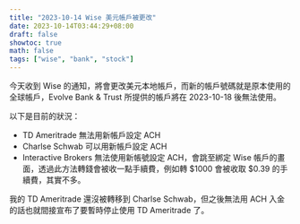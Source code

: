 ```yaml
---
title: "2023-10-14 Wise 美元帳戶被更改"
date: 2023-10-14T03:44:29+08:00
draft: false
showtoc: true
math: false
tags: ["wise", "bank", "stock"]
---
```


今天收到 Wise 的通知，將會更改美元本地帳戶，而新的帳戶號碼就是原本使用的全球帳戶，Evolve Bank & Trust 所提供的帳戶將在 2023-10-18 後無法使用。

以下是目前的狀況：

- TD Ameritrade 無法用新帳戶設定 ACH
- Charlse Schwab 可以用新帳戶設定 ACH
- Interactive Brokers 無法使用新帳號設定 ACH，會跳至綁定 Wise 帳戶的畫面，透過此方法轉錢會被收一點手續費，例如轉 $1000 會被收取 $0.39 的手續費，其實不多。

我的 TD Ameritrade 還沒被轉移到 Charlse Schwab，但之後無法用 ACH 入金的話也就間接宣布了要暫時停止使用 TD Ameritrade 了。
